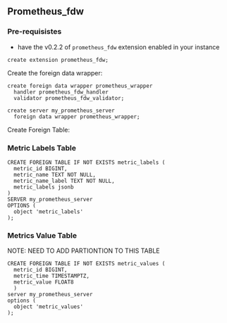 ## Prometheus_fdw

### Pre-requisistes

- have the v0.2.2 of `prometheus_fdw` extension enabled in your instance

`create extension prometheus_fdw;`

Create the foreign data wrapper:

```
create foreign data wrapper prometheus_wrapper
  handler prometheus_fdw_handler
  validator prometheus_fdw_validator;
```

```
create server my_prometheus_server
  foreign data wrapper prometheus_wrapper;
```

Create Foreign Table:

### Metric Labels Table

```
CREATE FOREIGN TABLE IF NOT EXISTS metric_labels (
  metric_id BIGINT,
  metric_name TEXT NOT NULL,
  metric_name_label TEXT NOT NULL,
  metric_labels jsonb
)
SERVER my_prometheus_server
OPTIONS (
  object 'metric_labels'
);
```

### Metrics Value Table

NOTE: NEED TO ADD PARTIONTION TO THIS TABLE

```
CREATE FOREIGN TABLE IF NOT EXISTS metric_values (
  metric_id BIGINT, 
  metric_time TIMESTAMPTZ, 
  metric_value FLOAT8 
  ) 
server my_prometheus_server
options (
  object 'metric_values'
);
```
